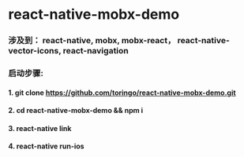 # react-native-mobx-demo
### **涉及到： react-native, mobx, mobx-react， react-native-vector-icons, react-navigation**


### 启动步骤:

#### 1. git clone https://github.com/toringo/react-native-mobx-demo.git

#### 2. cd react-native-mobx-demo && npm i

#### 3. react-native link

#### 4. react-native run-ios
